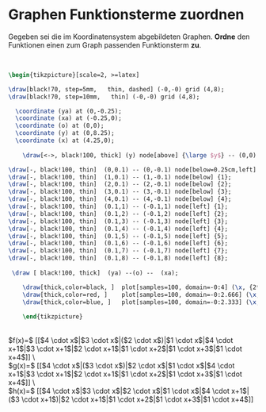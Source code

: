 <!--
version:  0.0.1

language: de

@style
input {
    text-align: center;
}

.flex-container {
    display: flex;
    flex-wrap: wrap;
    align-items: stretch;
    gap: 20px;
}

.flex-child {
    flex: 1;
    min-width: 350px;
    margin-right: 20px;
}

@media (max-width: 400px) {
    .flex-child {
        flex: 100%;
        margin-right: 0;
    }
}
@end

formula: \carry   \textcolor{red}{\scriptsize #1}
formula: \digit   \rlap{\carry{#1}}\phantom{#2}#2
formula: \permil  \text{‰}

import: https://raw.githubusercontent.com/LiaTemplates/Tikz-Jax/main/README.md

script: https://cdn.jsdelivr.net/gh/LiaTemplates/Tikz-Jax@main/dist/index.js


tags: Lineare Funktionen, sehr leicht, sehr niedrig, Angeben

comment: Welcher Term passt zu welchem Graphen?

author: Martin Lommatzsch

-->




# Graphen Funktionsterme zuordnen



Gegeben sei die im Koordinatensystem abgebildeten Graphen. **Ordne** den Funktionen einen zum Graph passenden Funktionsterm **zu**. 

<br>

```latex  @tikz 
\begin{tikzpicture}[scale=2, >=latex]

\draw[black!70, step=5mm,   thin, dashed] (-0,-0) grid (4,8);  
\draw[black!70, step=10mm,   thin] (-0,-0) grid (4,8);

  \coordinate (ya) at (0,-0.25);
  \coordinate (xa) at (-0.25,0);
  \coordinate (o) at (0,0);
  \coordinate (y) at (0,8.25);
  \coordinate (x) at (4.25,0);
  
    \draw[<->, black!100, thick] (y) node[above] {\large $y$} -- (0,0) --  (x) node[right]   {\large $x$};

\draw[-, black!100, thin]  (0,0.1) -- (0,-0.1) node[below=0.25cm,left] {0};
\draw[-, black!100, thin]  (1,0.1) -- (1,-0.1) node[below] {1};
\draw[-, black!100, thin]  (2,0.1) -- (2,-0.1) node[below] {2};
\draw[-, black!100, thin]  (3,0.1) -- (3,-0.1) node[below] {3};
\draw[-, black!100, thin]  (4,0.1) -- (4,-0.1) node[below] {4};
\draw[-, black!100, thin]  (0.1,1) -- (-0.1,1) node[left] {1};
\draw[-, black!100, thin]  (0.1,2) -- (-0.1,2) node[left] {2};
\draw[-, black!100, thin]  (0.1,3) -- (-0.1,3) node[left] {3};
\draw[-, black!100, thin]  (0.1,4) -- (-0.1,4) node[left] {4};
\draw[-, black!100, thin]  (0.1,5) -- (-0.1,5) node[left] {5};
\draw[-, black!100, thin]  (0.1,6) -- (-0.1,6) node[left] {6};
\draw[-, black!100, thin]  (0.1,7) -- (-0.1,7) node[left] {7};
\draw[-, black!100, thin]  (0.1,8) -- (-0.1,8) node[left] {8};
 
 \draw [ black!100, thick]  (ya) --(o) --  (xa);

	\draw[thick,color=black, ]  plot[samples=100, domain=-0:4] (\x, {2*\x } ) node[right] {\large $f$};  
	\draw[thick,color=red, ]    plot[samples=100, domain=-0:2.666] (\x, {\x*3 } ) node[above] {\large $g$};  
	\draw[thick,color=blue, ]   plot[samples=100, domain=-0:2.333] (\x, {\x*3 + 1 } ) node[above] {\large $h$};   
    
	\end{tikzpicture}
```

<br>
<section class="flex-container">

<div class="flex-child">
$f(x)=$ [[$4 \cdot x$|$3 \cdot x$|($2 \cdot x$)|$1 \cdot x$|$4 \cdot x+1$|$3 \cdot x+1$|$2 \cdot x+1$|$1 \cdot x+2$|$1 \cdot x+3$|$1 \cdot x+4$]] \
<br>
</div>

<div class="flex-child">
$g(x)=$ [[$4 \cdot x$|($3 \cdot x$)|$2 \cdot x$|$1 \cdot x$|$4 \cdot x+1$|$3 \cdot x+1$|$2 \cdot x+1$|$1 \cdot x+2$|$1 \cdot x+3$|$1 \cdot x+4$]] \
<br>
</div>

<div class="flex-child">
$h(x)=$ [[$4 \cdot x$|$3 \cdot x$|$2 \cdot x$|$1 \cdot x$|$4 \cdot x+1$|($3 \cdot x+1$)|$2 \cdot x+1$|$1 \cdot x+2$|$1 \cdot x+3$|$1 \cdot x+4$]] 

</div>

</section>
<br>
<br>

